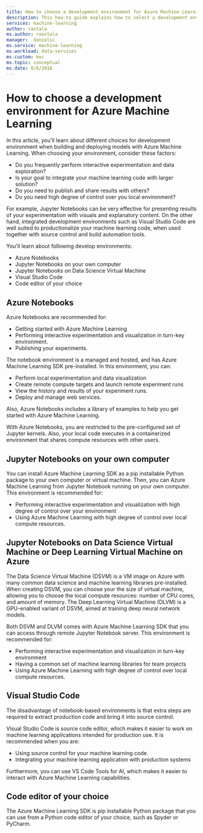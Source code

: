 ```yaml
---
title: How to choose a development environment for Azure Machine Learning  | Microsoft Docs
description: This how-to guide explains how to select a development environment when working with Azure Machine Learning.
services: machine-learning
author: rastala
ms.author: roastala
manager:  danielsc
ms.service: machine-learning
ms.workload: data-services
ms.custom: mvc
ms.topic: conceptual
ms.date: 8/6/2018
---
```


# How to choose a development environment for Azure Machine Learning 

In this article, you'll learn about different choices for development environment when building and deploying models with Azure Machine Learning. When choosing your environment, consider these factors:

* Do you frequently perform interactive experimentation and data exploration? 
* Is your goal to integrate your machine learning code with larger solution?
* Do you need to publish and share results with others?
* Do you need high degree of control over you local environment?

For example, Jupyter Notebooks can be very effective for presenting results of your experimentation with visuals and explanatory content. On the other hand, integrated development environments such as Visual Studio Code are well suited to productionalize your machine learning code, when used together with source control and build automation tools.

You'll learn about following develop environments:

* Azure Notebooks
* Jupyter Notebooks on your own computer
* Jupyter Notebooks on Data Science Virtual Machine
* Visual Studio Code
* Code editor of your choice

## Azure Notebooks

Azure Notebooks are recommended for:

 * Getting started with Azure Machine Learning
 * Performing interactive experimentation and visualization in turn-key environment.
 * Publishing your experiments. 

The notebook environment is a managed and hosted, and has Azure Machine Learning SDK pre-installed. In this environment, you can:

 * Perform local experimentation and data visualization
 * Create remote compute targets and launch remote experiment runs
 * View the history and results of your experiment runs.
 * Deploy and manage web services.

Also, Azure Notebooks includes a library of examples to help you get started with Azure Machine Learning.

With Azure Notebooks, you are restricted to the pre-configured set of Jupyter kernels. Also, your local code executes in a containerized environment that shares compute resources with other users. 

## Jupyter Notebooks on your own computer

You can install Azure Machine Learning SDK as a pip installable Python package to your own computer or virtual machine. Then, you can Azure Machine Learning from Jupyter Notebook running on your own computer. This environment is recommended for:

 * Performing interactive experimentation and visualization  with high degree of control over your environment
 * Using Azure Machine Learning with high degree of control over local compute resources.

## Jupyter Notebooks on Data Science Virtual Machine or Deep Learning Virtual Machine on Azure

The Data Science Virtual Machine (DSVM) is a VM image on Azure with many common data science and machine learning libraries pre-installed. When creating DSVM, you can choose your the size of virtual machine, allowing you to choose the local compute resources: number of CPU cores, and amount of memory. The Deep Learning Virtual Machine (DLVM) is a GPU-enabled variant of DSVM, aimed at training deep neural network models.

Both DSVM and DLVM comes with Azure Machine Learning SDK that you can access through remote Jupyter Notebook server. This environment is recommended for:

 * Performing interactive experimentation and visualization in turn-key environment
 * Having a common set of machine learning libraries for team projects
 * Using Azure Machine Learning with high degree of control over local compute resources.


## Visual Studio Code

The disadvantage of notebook-based environments is that extra steps are required to extract production code and bring it into source control. 

Visual Studio Code is source code editor, which makes it easier to work on machine learning applications intended for production use. It is recommended when you are:
 
* Using source control for your machine learning code. 
* Integrating your machine learning application with production systems

Furthermore, you can use VS Code Tools for AI, which makes it easier to interact with Azure Machine Learning capabilities.

## Code editor of your choice

The Azure Machine Learning SDK is pip installable Python package that you can use from a Python code editor of your choice, such as Spyder or PyCharm. 

